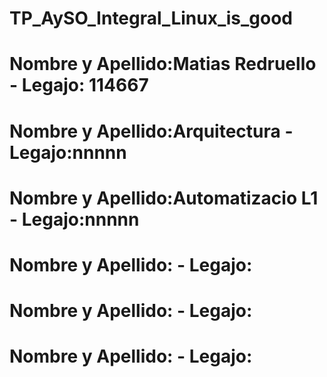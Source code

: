 # TP_AySO_Integral_Linux_is_good
# Nombre y Apellido:Matias Redruello - Legajo: 114667  
# Nombre y Apellido:Arquitectura - Legajo:nnnnn 
# Nombre y Apellido:Automatizacio L1 - Legajo:nnnnn
# Nombre y Apellido: - Legajo:   
# Nombre y Apellido: - Legajo: 
# Nombre y Apellido: - Legajo: 
